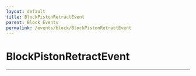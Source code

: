 ```yaml
---
layout: default
title: BlockPistonRetractEvent
parent: Block Events
permalink: /events/block/BlockPistonRetractEvent
---
```


# BlockPistonRetractEvent

---
